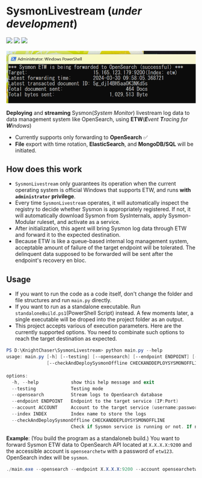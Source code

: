 # SysmonLivestream (_under development_)
<div style="white-space: nowrap;">
    <img src="https://img.shields.io/badge/Windows-0078D6?style=for-the-badge&logo=windows&logoColor=white" style="display: inline-block;">
    <img src="https://img.shields.io/badge/PowerShell-%235391FE.svg?style=for-the-badge&logo=powershell&logoColor=white" style="display: inline-block;">
    <img src="https://img.shields.io/badge/python-3670A0?style=for-the-badge&logo=python&logoColor=ffdd54" style="display: inline-block;">
</div>


<br>

<img src="./_readme_pictures/screenshot_1.png" width="600px">


**Deploying** and **streaming** Sysmon(_System Monitor_) livestream log data to data management system like OpenSearch, using **ETW**(_**E**vent **T**racing for **W**indows_)
- Currently supports only forwarding to **OpenSearch**  ✅
- **File** export with time rotation, **ElasticSearch**, and **MongoDB/SQL** will be initiated.

## How does this work
- `SysmonLivestream` only guarantees its operation when the current operating system is official Windows that supports ETW, and runs **with `administrator` privilege**.
- Every time `SysmonLivestream` operates, it will automatically inspect the registry to decide whether Sysmon is appropriately registered. If not, it will automatically download Sysmon from SysInternals, apply Sysmon-Modular ruleset, and activate as a service.
- After initialization, this agent will bring Sysmon log data through ETW and forward it to the expected destination.
- Because ETW is like a queue-based internal log management system, acceptable amount of failure of the target endpoint will be tolerated. The delinquent data supposed to be forwarded will be sent after the endpoint's recovery en bloc.

## Usage
- If you want to run the code as a code itself, don't change the folder and file structures and run `main.py` directly.
- If you want to run as a standalone executable. Run `standaloneBuild.ps1`(PowerShell Script) instead. A few moments later, a single executable will be droped into the project folder as an output.
- This project accepts various of execution parameters. Here are the currently supported options. You need to combinate such options to reach the target destination as expected.
```powershell
PS D:\KnightChaser\SysmonLivestream> python main.py --help
usage: main.py [-h] [--testing] [--opensearch] [--endpoint ENDPOINT] [--account ACCOUNT] [--index INDEX]
               [--checkAndDeploySysmonOffline CHECKANDDEPLOYSYSMONOFFLINE]

options:
  -h, --help            show this help message and exit
  --testing             Testing mode
  --opensearch          Stream logs to OpenSearch database
  --endpoint ENDPOINT   Endpoint to the target service (IP:Port)
  --account ACCOUNT     Account to the target service (username:password)
  --index INDEX         Index name to store the logs
  --checkAndDeploySysmonOffline CHECKANDDEPLOYSYSMONOFFLINE
                        Check if Sysmon service is running or not. If not, deploy Sysmon service (sysmonExePath:sysmonConfigPath)
```

**Example**: (You build the program as a standaloneb build.) You want to forward Sysmon ETW data to OpenSearch API located at `X.X.X.X:9200` and the accessible account is `opensearchetw` with a password of `etw123`. OpenSearch index will be `sysmon`.

```powershell
./main.exe --opensearch --endpoint X.X.X.X:9200 --account opensearchetw:etw123 --index sysmon
```

